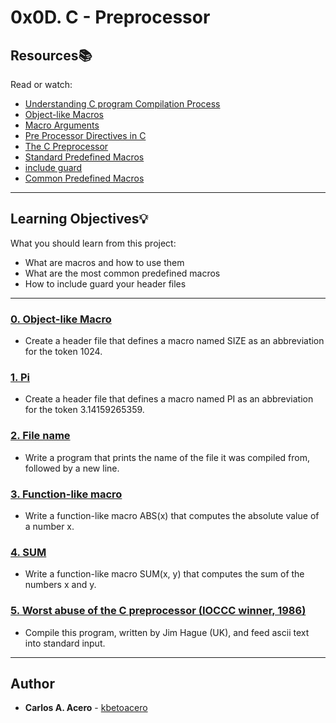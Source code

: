 # 0x0D. C - Preprocessor

## Resources:books:
Read or watch:
* [Understanding C program Compilation Process](https://intranet.hbtn.io/rltoken/UlmUG7PSamY2_qL6xze6wg)
* [Object-like Macros](https://intranet.hbtn.io/rltoken/KAqnlwAvPZ84KI2JFlJpSg)
* [Macro Arguments](https://intranet.hbtn.io/rltoken/cJyU0mmGRx_Wd9x8WwygOQ)
* [Pre Processor Directives in C](https://intranet.hbtn.io/rltoken/A5176irunoejPUjwT3pFCQ)
* [The C Preprocessor](https://intranet.hbtn.io/rltoken/lgohqkU5DlzUBkO2MeMmHA)
* [Standard Predefined Macros](https://intranet.hbtn.io/rltoken/C47iIZ3tGug6sklTB7hT_Q)
* [include guard](https://intranet.hbtn.io/rltoken/sqLUMtBCgAAXVdhIaVoaWQ)
* [Common Predefined Macros](https://intranet.hbtn.io/rltoken/fJJUPJ-zZXlh3db00FEsJw)

---
## Learning Objectives:bulb:
What you should learn from this project:

* What are macros and how to use them
* What are the most common predefined macros
* How to include guard your header files

---

### [0. Object-like Macro](./0-object_like_macro.h)
* Create a header file that defines a macro named SIZE as an abbreviation for the token 1024.


### [1. Pi](./1-pi.h)
* Create a header file that defines a macro named PI as an abbreviation for the token 3.14159265359.


### [2. File name](./2-main.c)
* Write a program that prints the name of the file it was compiled from, followed by a new line.


### [3. Function-like macro](./3-function_like_macro.h)
* Write a function-like macro ABS(x) that computes the absolute value of a number x.


### [4. SUM](./4-sum.h)
* Write a function-like macro SUM(x, y) that computes the sum of the numbers x and y.


### [5. Worst abuse of the C preprocessor (IOCCC winner, 1986)](./101-preprocessor_abuse.c)
* Compile this program, written by Jim Hague (UK), and feed ascii text into standard input.


---

## Author
* **Carlos A. Acero** - [kbetoacero](https://github.com/kbetoacero)